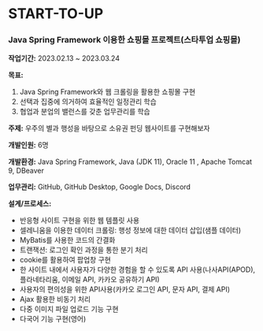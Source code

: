 # START-TO-UP
### Java Spring Framework 이용한 쇼핑몰 프로젝트(스타투업 쇼핑몰)
**작업기간:** 2023.02.13 ~ 2023.03.24

**목표:**
1) Java Spring Framework와 웹 크롤링을 활용한 쇼핑몰 구현
2) 선택과 집중에 의거하여 효율적인 일정관리 학습
3) 협업과 분업의 밸런스를 갖춘 업무관리를 학습

**주제:** 우주의 별과 행성을 바탕으로 소유권 펀딩 웹사이트를 구현해보자

**개발인원:** 6명

**개발환경:** Java Spring Framework, Java (JDK 11), Oracle 11 , Apache Tomcat 9, DBeaver 

**업무관리:** GitHub, GitHub Desktop, Google Docs, Discord

**설계/프로세스:**
- 반응형 사이트 구현을 위한 웹 템플릿 사용
- 셀레니움을 이용한 데이터 크롤링: 행성 정보에 대한 데이터 삽입(샘플 데이터)
- MyBatis를 사용한 코드의 간결화 
- 트랜잭션: 로그인 확인 과정을 통한 분기 처리
- cookie를 활용하여 팝업창 구현
- 한 사이트 내에서 사용자가 다양한 경험을 할 수 있도록 API 사용(나사API(APOD), 플라네타리움, 이메일 API, 카카오 공유하기 API)
- 사용자의 편의성을 위한 API사용(카카오 로그인 API, 문자 API, 결제 API)
- Ajax 활용한 비동기 처리 
- 다중 이미지 파일 업로드 기능 구현
- 다국어 기능 구현(영어)




